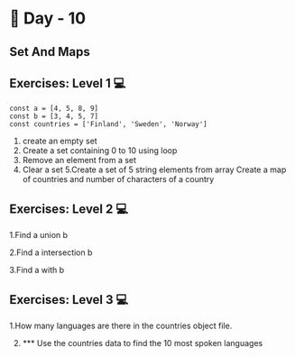 # 🔖 Day - 10

## Set And Maps

## Exercises: Level 1  💻

    const a = [4, 5, 8, 9]
    const b = [3, 4, 5, 7]
    const countries = ['Finland', 'Sweden', 'Norway']

  1. create an empty set
  2. Create a set containing 0 to 10 using loop
  3. Remove an element from a set
  4. Clear a set
  5.Create a set of 5 string elements from array
    Create a map of countries and number of characters of a country



## Exercises: Level 2  💻

  1.Find a union b
  
  2.Find a intersection b
  
  3.Find a with b



## Exercises: Level 3  💻

  1.How many languages are there in the countries object file.
  
2. *** Use the countries data to find the 10 most spoken languages

